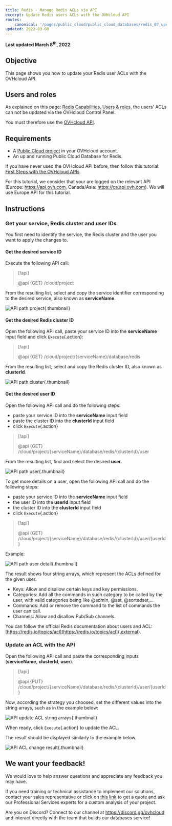 ```yaml
---
title: Redis - Manage Redis ACLs via API
excerpt: Update Redis users ACLs with the OVHcloud API
routes:
    canonical: '/pages/public_cloud/public_cloud_databases/redis_07_update_acls'
updated: 2022-03-08
---
```


**Last updated March 8<sup>th</sup>, 2022**

## Objective

This page shows you how to update your Redis user ACLs with the OVHcloud API.

## Users and roles

As explained on this page: [Redis Capabilities, Users & roles](/pages/public_cloud/public_cloud_databases/redis_01_capabilities#users-and-roles), the users' ACLs can not be updated via the OVHcloud Control Panel.

You must therefore use the [OVHcloud API](/pages/manage_and_operate/api/first-steps).

## Requirements

- A [Public Cloud project](https://www.ovhcloud.com/es-es/public-cloud/) in your OVHcloud account.
- An up and running Public Cloud Database for Redis.

If you have never used the OVHcloud API before, then follow this tutorial: [First Steps with the OVHcloud APIs](/pages/manage_and_operate/api/first-steps).

For this tutorial, we consider that your are logged on the relevant API (Europe: <https://api.ovh.com>, Canada/Asia:  <https://ca.api.ovh.com>). We will use Europe API for this tutorial.

## Instructions

### Get your service, Redis cluster and user IDs

You first need to identify the service, the Redis cluster and the user you want to apply the changes to.

#### Get the desired service ID

Execute the following API call:

> [!api]
>
> @api {GET} /cloud/project
>

From the resulting list, select and copy the service identifier corresponding to the desired service, also known as **serviceName**.

![API path project](images/redis_07_update_acls_01.png){.thumbnail}

#### Get the desired Redis cluster ID

Open the following API call, paste your service ID into the **serviceName** input field and click `Execute`{.action}:

> [!api]
>
> @api {GET} /cloud/project/{serviceName}/database/redis
>

From the resulting list, select and copy the Redis cluster ID, also known as **clusterId**.

![API path cluster](images/redis_07_update_acls_02.png){.thumbnail}

#### Get the desired user ID

Open the following API call and do the following steps:

- paste your service ID into the **serviceName** input field
- paste the cluster ID into the **clusterId** input field
- click `Execute`{.action}

> [!api]
>
> @api {GET} /cloud/project/{serviceName}/database/redis/{clusterId}/user
>

From the resulting list, find and select the desired **user**.

![API path user](images/redis_07_update_acls_03.png){.thumbnail}

To get more details on a user, open the following API call and do the following steps:

- paste your service ID into the **serviceName** input field
- the user ID into the **userId** input field
- the cluster ID into the **clusterId** input field
- click `Execute`{.action}

> [!api]
>
> @api {GET} /cloud/project/{serviceName}/database/redis/{clusterId}/user/{userId}
>

Example:

![API path user detail](images/redis_07_update_acls_04.png){.thumbnail}

The result shows four string arrays, which represent the ACLs defined for the given user.

- Keys: Allow and disallow certain keys and key permissions.
- Categories: Add all the commands in such category to be called by the user, with valid categories being like @admin, @set, @sortedset,...
- Commands: Add or remove the command to the list of commands the user can call.
- Channels: Allow and disallow Pub/Sub channels.

You can follow the official Redis documentation about users and ACL: [https://redis.io/topics/acl](https://redis.io/topics/acl){.external}.

### Update an ACL with the API

Open the following API call and paste the corresponding inputs (**serviceName**, **clusterId**, **user**).

> [!api]
>
> @api {PUT} /cloud/project/{serviceName}/database/redis/{clusterId}/user/{userId}
>

Now, according the strategy you choosed, set the different values into the string arrays, such as in the example below:

![API update ACL string arrays](images/redis_07_update_acls_05.png){.thumbnail}

When ready, click `Execute`{.action} to update the ACL.

The result should be displayed similarly to the example below.

![API ACL change result](images/redis_07_update_acls_06.png){.thumbnail}

## We want your feedback!

We would love to help answer questions and appreciate any feedback you may have.

If you need training or technical assistance to implement our solutions, contact your sales representative or click on [this link](https://www.ovhcloud.com/es-es/professional-services/) to get a quote and ask our Professional Services experts for a custom analysis of your project.

Are you on Discord? Connect to our channel at <https://discord.gg/ovhcloud> and interact directly with the team that builds our databases service!
